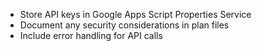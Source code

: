 - Store API keys in Google Apps Script Properties Service
- Document any security considerations in plan files
- Include error handling for API calls
